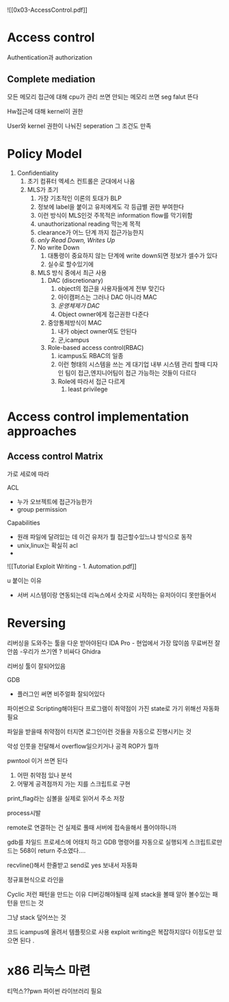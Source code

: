 
![[0x03-AccessControl.pdf]]

# Access control

Authentication과 authorization 

## Complete mediation
모든 메모리 접근에 대해 cpu가 관리 
쓰면 안되는 메모리 쓰면 seg falut 뜬다

Hw접근에 대해 kernel이 권한

User와 kernel 권한이 나눠진 seperation 그 조건도 만족 

# Policy Model

1. Confidentiality 
	1. 초기 컴퓨터 엑세스 컨트롤은 군대에서 나옴 
	2. MLS가 초기 
		1. 가장 기초적인 이론의 토대가 BLP
		2. 정보에 label을 붙이고 유저에게도 각 등급별 권한 부여한다
		3. 이런 방식이 MLS인것 주목적은 information flow를 막기위함
		4. unauthorizational reading 막는게 목적 
		5. clearance가 어느 단계 까지 접근가능한지
		6. *only Read Down, Writes Up*
		7. No write Down 
			1. 대통령이 중요하지 않는 단계에 write down되면 정보가 셀수가 있다 
			2. 실수로 할수있기에 
		8. MLS 방식 중에서 최근 사용
			1. DAC (discretionary)
				1. object의 접근을 사용자들에게 전부 맞긴다 
				2. 아이캠퍼스는 그러나 DAC 아니라 MAC
				3. *운영체제가 DAC* 
				4. Object owner에게 접근권한 다준다 
			2. 중앙통제방식이 MAC 
				1. 내가 object owner여도 안된다
				2. 군,icampus
			3. Role-based access control(RBAC)
				1. icampus도 RBAC의 일종 
				2. 이런 형태의 시스템을 쓰는 게 대기업 내부 시스템 관리 할때 디자인 팀이 접근,엔지니어팀이 접근 가능하는 것들이 다르다 
				3. Role에 따라서 접근 다르게 
					1. least privilege

# Access control implementation approaches 

## Access control Matrix 
가로 세로에 따라 

ACL 
- 누가 오브젝트에 접근가능한가 
- group permission 

Capabilities 
- 원래 파일에 달려있는 데 이건 유저가 뭘 접근할수있느냐 방식으로 동작 
- unix,linux는 확실히 acl 
- 







![[Tutorial Exploit Writing - 1. Automation.pdf]]

u 붙이는 이유 
- 서버 시스템이랑 연동되는데 리눅스에서 숫자로 시작하는 유저아이디 못만들어서 

# Reversing
리버싱을 도와주는 툴을 다운 받아야된다 
IDA Pro - 현업에서 가장 많이씀 무료버전 잘 안씀 
	-우리가 쓰기엔 ? 비싸다
Ghidra 

리버싱 툴이 잘되어있음 

GDB
- 플러그인 써면 비주얼화 잘되어있다 

파이썬으로 Scripting해야된다
프로그램이 취약점이 가진 state로 가기 위해선 자동화 필요 

파일을 받을때 취약점이 터지면 
로그인이런 것들을 자동으로 진행시키는 것 

악성 인풋을 전달해서 overflow일으키거나 공격 
ROP가 뭘까 

pwntool 이거 쓰면 된다 


1. 어떤 취약점 있나 분석 
2. 어떻게 공격점까지 가는 지를 스크립트로 구현 

print_flag라는 심볼을 실제로 읽어서 주소 저장 

process시발 

remote로 연결하는 건 실제로 풀때 
서버에 접속을해서 풀어야하니까 


gdb를 차일드 프로세스에 어태치 하고 
GDB 명령어를 자동으로 실행되게 스크립트로만드는 
568이 return 주소였다....

recvline()해서 한줄받고 send로 yes 보내서 자동화 

정규표현식으로 라인을 

Cyclic 저런 패턴을 만드는 이유 디버깅해야될때 실제 stack을 볼때
알아 볼수있는 패턴을 만드는 것 

그냥 stack 덮어쓰는 것 

코드 icampus에 올려서 템플핏으로 사용 
exploit writing은 복잡하지않다 이정도만  있으면 된다 .

# x86 리눅스 마련 
티먹스??pwn 파이썬 라이브러리 필요 